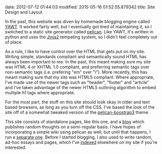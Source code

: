 date: 2012-07-12 01:44:03
modified: 2015-05-16 01:52:55.879342
title: Site Design and Layout

In the past, this website was diven by homemade blogging engine called
[YAWT][1].  It worked fairly well, but I eventually got tired of maintaining
it, so I switched to a static site generator called [pelican][4].  Like
YAWT, it's written in python and uses the [Jinja2][5] tempating system, so I
didn't feel completely out of place.

As a rule, I like to have control over the HTML that gets put on my site.
Writing simple, standards compliant and semantically sound HTML has always
been important to me.  In the past, this meant making sure my site was HTML
4 or XHTML 1.0 compliant, and preferring semantic tags over non-semantic
tags (i.e. prefering "em" over "i").  More recently, this has meant making
sure that my site was HTML5 compliant.  Where appropriate, I've made use of
the newer tags such as "header", "footer" and "article" and I've taken
advantage of the newer HTML5 outlining algorithm to embed multiple h1 tags
where appropriate.

For the most part, the stuff on this site should look okay in older and text
based browsers, as long as you turn off the CSS.  I've based the look of the
site off of a somewhat tweaked version of the [pelican-boostrap3][2] theme.

This site consists of standalone pages, like this one, and a [blog][3] which
publishes random thoughts on a semi-regular basis.  I have hopes of
incorporating a simple wiki using pelican as well, but until that happens, I
run a [separate one][6].  Before I started blogging, I also used to write
random, ad-hoc essays and pages, which I've [indexed][7] elsewhere on my
site if you're interested.

[1]: https://github.com/drivet/yawt
[2]: https://github.com/DandyDev/pelican-bootstrap3
[3]: /blog
[4]: http://blog.getpelican.com/
[5]: http://jinja.pocoo.org/docs/dev/
[6]: http://wiki.desmondrivet.com
[7]: /oldsite
